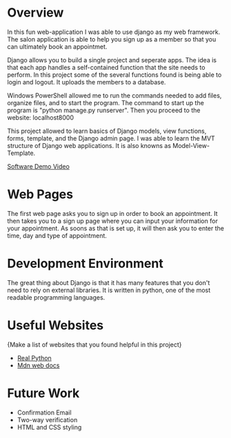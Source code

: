# Overview

In this fun web-application I was able to use django as my web framework. The salon application is able to help you sign up as a member so that you can ultimately book an appointmet. 

Django allows you to build a single project and seperate apps. The idea is that each app handles a self-contained function that the site needs to perform. In this project some of the several functions found is being able to login and logout. It uploads the members to a database.

Windows PowerShell allowed me to run the commands needed to add files, organize files, and to start the program. The command to start up the program is "python manage.py runserver". Then you proceed to the website: localhost8000

This project allowed to learn basics of Django models, view functions, forms, template, and the Django admin page. I was able to learn the MVT structure of Django web applications. It is also knowns as Model-View-Template.

[Software Demo Video](https://youtu.be/cwKJnkxQXww)

# Web Pages
The first web page asks you to sign up in order to book an appointment. It then takes you to a sign up page where you can input your information for your appointment. As soons as that is set up, it will then ask you to enter the time, day and type of appointment. 
# Development Environment

The great thing about Django is that it has many features that you don't need to rely on external libraries. It is written in python, one of the most readable  programming languages. 

# Useful Websites

{Make a list of websites that you found helpful in this project}
* [Real Python](https://realpython.com/get-started-with-django-1/#conclusion)
* [Mdn web docs](https://developer.mozilla.org/en-US/docs/Learn/Server-side/Django/development_environment)

# Future Work

* Confirmation Email
* Two-way verification
* HTML and CSS styling